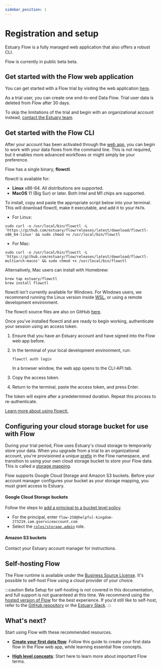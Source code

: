 ```yaml
---
sidebar_position: 1
---
```


# Registration and setup

Estuary Flow is a fully managed web application that also offers a robust CLI.

Flow is currently in public beta beta.

## Get started with the Flow web application

You can get started with a Flow trial by visiting the web application [here](https://go.estuary.dev/dashboard).

As a trial user, you can create one end-to-end Data Flow.
Trial user data is deleted from Flow after 30 days.

To skip the limitations of the trial and begin with an organizational account instead, [contact the Estuary team](mailto:support@estuary.dev).

## Get started with the Flow CLI

After your account has been activated through the [web app](#get-started-with-the-flow-web-application), you can begin to work with your data flows from the command line.
This is not required, but it enables more advanced workflows or might simply be your preference.

Flow has a single binary, **flowctl**.

flowctl is available for:

* **Linux** x86-64. All distributions are supported.
* **MacOS** 11 (Big Sur) or later. Both Intel and M1 chips are supported.

To install, copy and paste the appropriate script below into your terminal. This will download flowctl, make it executable, and add it to your `PATH`.

   * For Linux:
   ```console
   sudo curl -o /usr/local/bin/flowctl -L 'https://github.com/estuary/flow/releases/latest/download/flowctl-x86_64-linux' && sudo chmod +x /usr/local/bin/flowctl
   ```

   * For Mac:
   ```console
   sudo curl -o /usr/local/bin/flowctl -L 'https://github.com/estuary/flow/releases/latest/download/flowctl-multiarch-macos' && sudo chmod +x /usr/local/bin/flowctl
   ```

   Alternatively, Mac users can install with Homebrew:
   ```console
   brew tap estuary/flowctl
   brew install flowctl
   ```

flowctl isn't currently available for Windows.
For Windows users, we recommend running the Linux version inside [WSL](https://learn.microsoft.com/en-us/windows/wsl/),
or using a remote development environment.

The flowctl source files are also on GitHub [here](https://go.estuary.dev/flowctl).

Once you've installed flowctl and are ready to begin working, authenticate your session using an access token.

1. Ensure that you have an Estuary account and have signed into the Flow web app before.

2. In the terminal of your local development environment, run:
   ``` console
   flowctl auth login
   ```
   In a browser window, the web app opens to the CLI-API tab.

3. Copy the access token.

4. Return to the terminal, paste the access token, and press Enter.

The token will expire after a predetermined duration. Repeat this process to re-authenticate.


[Learn more about using flowctl.](../concepts/flowctl.md)

## Configuring your cloud storage bucket for use with Flow

During your trial period, Flow uses Estuary's cloud storage to temporarily store your data.
When you upgrade from a trial to an organizational account, you're provisioned a unique [prefix](../concepts/catalogs.md#namespace) in the Flow namespace,
and transition to using your own cloud storage bucket to store your Flow data. This is called a [storage mapping](../concepts/storage-mappings.md).

Flow supports Google Cloud Storage and Amazon S3 buckets.
Before your account manager configures your bucket as your storage mapping, you must grant access to Estuary.

#### Google Cloud Storage buckets

Follow the steps to [add a principal to a bucket level policy](https://cloud.google.com/storage/docs/access-control/using-iam-permissions#bucket-add).

* For the principal, enter `flow-258@helpful-kingdom-273219.iam.gserviceaccount.com`
* Select the [`roles/storage.admin`](https://cloud.google.com/storage/docs/access-control/iam-roles) role.

#### Amazon S3 buckets

Contact your Estuary account manager for instructions.

## Self-hosting Flow

The Flow runtime is available under the [Business Source License](https://github.com/estuary/flow/blob/master/LICENSE-BSL). It's possible to self-host Flow using a cloud provider of your choice.

:::caution Beta
Setup for self-hosting is not covered in this documentation, and full support is not guaranteed at this time.
We recommend using the [hosted version of Flow](#get-started-with-the-flow-web-application) for the best experience.
If you'd still like to self-host, refer to the [GitHub repository](https://github.com/estuary/flow) or the [Estuary Slack](https://join.slack.com/t/estuary-dev/shared_invite/zt-86nal6yr-VPbv~YfZE9Q~6Zl~gmZdFQ).
:::

## What's next?

Start using Flow with these recommended resources.

* **[Create your first data flow](../guides/create-dataflow.md)**:
Follow this guide to create your first data flow in the Flow web app, while learning essential flow concepts.

* **[High level concepts](../concepts/README.md)**: Start here to learn more about important Flow terms.